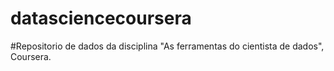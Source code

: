 # datasciencecoursera

#Repositorio de dados da disciplina "As ferramentas do cientista de dados", Coursera.
